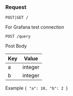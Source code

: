 

### Request

`POST|GET /`

For Grafana test connection

`POST /query`

Post Body

|Key       | Value                                                                       |
|----------|-----------------------------------------------------------------------------|
|a| integer   |
|b| integer|


Example
`{
    "a": 10,
    "b": 2
}`

